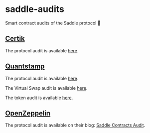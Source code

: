 # saddle-audits

Smart contract audits of the Saddle protocol 🤠

## [Certik](https://certik.io/)

The protocol audit is available [here](10-29-2020_Certik.pdf).

## [Quantstamp](https://quantstamp.com/)

The protocol audit is available [here](12-09-2020_Quantstamp.pdf).

The Virtual Swap audit is available [here](03-31-2021_Quantstamp_VirtualSwap.pdf).

The token audit is available [here](10-27-2021_Quantstamp_Token.pdf).

## [OpenZeppelin](https://openzeppelin.com/)

The protocol audit is available on their blog: [Saddle Contracts Audit](https://blog.openzeppelin.com/saddle-contracts-audit/).
